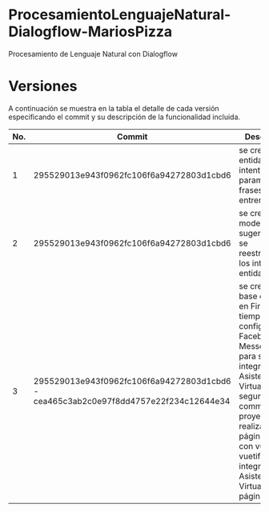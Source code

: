# ProcesamientoLenguajeNatural-Dialogflow-MariosPizza
Procesamiento de Lenguaje Natural con Dialogflow

# Versiones
A continuación se muestra en la tabla el detalle de cada versión especificando el commit y su descripción de la funcionalidad incluida.

| No. | Commit | Descripción |
|-----|--------|-------------|
|  1  |295529013e943f0962fc106f6a94272803d1cbd6        | se crearon las entidades e intentos, parametros y frases para el entrenamiento|
|  2  |295529013e943f0962fc106f6a94272803d1cbd6        | se crearon modelos de sugerencias y se reestructuraron los intentos y entidades|
|  3  |295529013e943f0962fc106f6a94272803d1cbd6 - cea465c3ab2c0e97f8dd4757e22f234c12644e34 | se creó una base de datos en Firebase en tiempo real y configuro Facebook Messenger para su integración al Asistente Virtual, el segundo commit es el proyecto realizado en página web con vue y vuetify integrando el Asistente Virtual en la página web|
